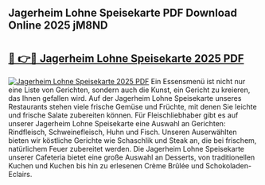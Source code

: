 ## Jagerheim Lohne Speisekarte PDF Download Online 2025 jM8ND

# <h2><a href="http://gcc5u5.nevu.top/?p=Jagerheim+Lohne+Speisekarte">🔗 👉🔴 Jagerheim Lohne Speisekarte 2025 PDF</a></h2>

[![Jagerheim Lohne Speisekarte 2025 PDF](https://i.imgur.com/dBaPXMq.png)](http://gcc5u5.nevu.top/?p=Jagerheim+Lohne+Speisekarte)
Ein Essensmenü ist nicht nur eine Liste von Gerichten, sondern auch die Kunst, ein Gericht zu kreieren, das Ihnen gefallen wird. Auf der Jagerheim Lohne Speisekarte unseres Restaurants stehen viele frische Gemüse und Früchte, mit denen Sie leichte und frische Salate zubereiten können. Für Fleischliebhaber gibt es auf unserer Jagerheim Lohne Speisekarte eine Auswahl an Gerichten: Rindfleisch, Schweinefleisch, Huhn und Fisch. Unseren Auserwählten bieten wir köstliche Gerichte wie Schaschlik und Steak an, die bei frischem, natürlichem Feuer zubereitet werden. Die Jagerheim Lohne Speisekarte unserer Cafeteria bietet eine große Auswahl an Desserts, von traditionellen Kuchen und Kuchen bis hin zu erlesenen Crème Brûlée und Schokoladen-Eclairs.
